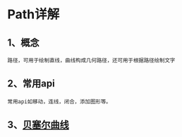 # Path详解

## 1、概念
    路径，可用于绘制直线，曲线构成几何路径，还可用于根据路径绘制文字
## 2、常用api
    常用api如移动，连线，闭合，添加图形等。
## 3、[贝塞尔曲线](https://github.com/zh405557524/AndroidNote2/blob/master/CustomView/Advance/%5B06%5DPath_Bezier.md)


























